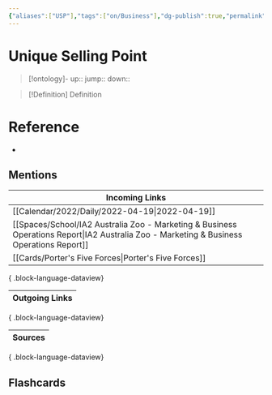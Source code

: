 ```yaml
---
{"aliases":["USP"],"tags":["on/Business"],"dg-publish":true,"permalink":"/cards/unique-selling-point/","dgPassFrontmatter":true}
---
```


# Unique Selling Point

> [!ontology]-
> up:: 
> jump:: 
> down:: 

> [!Definition] Definition

# Reference

- 

## Mentions

| Incoming Links                                                                                                                              |
| ------------------------------------------------------------------------------------------------------------------------------------------- |
| [[Calendar/2022/Daily/2022-04-19\|2022-04-19]]                                                                                           |
| [[Spaces/School/IA2 Australia Zoo - Marketing & Business Operations Report\|IA2 Australia Zoo - Marketing & Business Operations Report]] |
| [[Cards/Porter's Five Forces\|Porter's Five Forces]]                                                                                     |

{ .block-language-dataview}

| Outgoing Links |
| -------------- |

{ .block-language-dataview}

| Sources |
| ------- |

{ .block-language-dataview}

## Flashcards